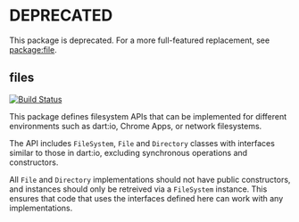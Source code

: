 # DEPRECATED

This package is deprecated. For a more full-featured replacement, see
[package:file](https://github.com/google/file.dart).

## files

[![Build Status](https://drone.io/github.com/dart-lang/files.dart/status.png)](https://drone.io/github.com/dart-lang/files.dart/latest)

This package defines filesystem APIs that can be implemented for different
environments such as dart:io, Chrome Apps, or network filesystems.

The API includes `FileSystem`, `File` and `Directory` classes with interfaces
similar to those in dart:io, excluding synchronous operations and constructors.

All `File` and `Directory` implementations should not have public constructors,
and instances should only be retreived via a `FileSystem` instance. This ensures
that code that uses the interfaces defined here can work with any
implementations.
